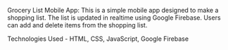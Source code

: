 Grocery List Mobile App: 
This is a simple mobile app designed to make a shopping list. The list is updated in realtime using Google Firebase. Users can add and delete items from the shopping list.

Technologies Used - HTML, CSS, JavaScript, Google Firebase